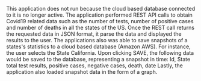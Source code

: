 This application does not run because the cloud based database connected to it is no longer active.
The application performed REST API calls to obtain Covid19 related data such as the number of tests, number of positive cases and 
number of deaths in all the states of the US. Once the REST call returns the requested data in JSON format, it parse the data and
displayed the results to the user. The applications also was able to save snapshots of a states's statistics to a cloud based database (Amazon AWS).
For instance, the user selects the State California. Upon clicking SAVE, the following data would be saved to the database, representing a snapshot in time:
Id, State total test results, positive cases, negative cases, death, date
Lastly, the application also loaded snapshot data in the form of a graph.


